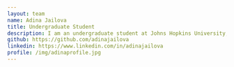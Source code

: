 ```yaml
---
layout: team
name: Adina Jailova
title: Undergraduate Student
description: I am an undergraduate student at Johns Hopkins University, majoring in Applied Math and Statistics with a minor in Computational Biology. With prior experience in a transcriptomics dry lab, I am currently interested in exploring the field of spatial omics. Outside of the lab, I enjoy reading, baking, and playing board games with friends.
github: https://github.com/adinajailova
linkedin: https://www.linkedin.com/in/adinajailova
profile: /img/adinaprofile.jpg
---
```

